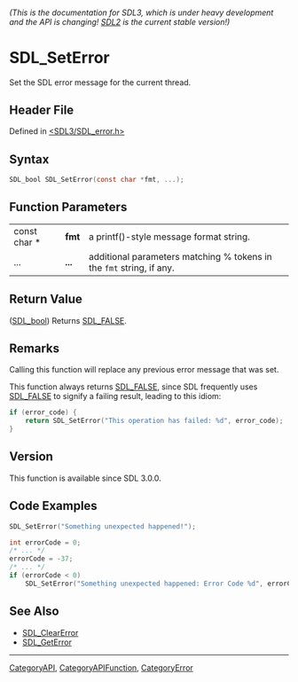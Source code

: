###### (This is the documentation for SDL3, which is under heavy development and the API is changing! [SDL2](https://wiki.libsdl.org/SDL2/) is the current stable version!)
# SDL_SetError

Set the SDL error message for the current thread.

## Header File

Defined in [<SDL3/SDL_error.h>](https://github.com/libsdl-org/SDL/blob/main/include/SDL3/SDL_error.h)

## Syntax

```c
SDL_bool SDL_SetError(const char *fmt, ...);
```

## Function Parameters

|              |         |                                                                      |
| ------------ | ------- | -------------------------------------------------------------------- |
| const char * | **fmt** | a printf()-style message format string.                              |
| ...          | **...** | additional parameters matching % tokens in the `fmt` string, if any. |

## Return Value

([SDL_bool](SDL_bool)) Returns [SDL_FALSE](SDL_FALSE).

## Remarks

Calling this function will replace any previous error message that was set.

This function always returns [SDL_FALSE](SDL_FALSE), since SDL frequently
uses [SDL_FALSE](SDL_FALSE) to signify a failing result, leading to this
idiom:

```c
if (error_code) {
    return SDL_SetError("This operation has failed: %d", error_code);
}
```

## Version

This function is available since SDL 3.0.0.

## Code Examples

```c
SDL_SetError("Something unexpected happened!");
```
```c
int errorCode = 0;
/* ... */
errorCode = -37;
/* ... */
if (errorCode < 0)
    SDL_SetError("Something unexpected happened: Error Code %d", errorCode);
```

## See Also

- [SDL_ClearError](SDL_ClearError)
- [SDL_GetError](SDL_GetError)

----
[CategoryAPI](CategoryAPI), [CategoryAPIFunction](CategoryAPIFunction), [CategoryError](CategoryError)

